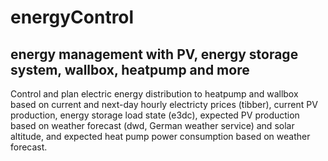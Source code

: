 # energyControl
## energy management with PV, energy storage system, wallbox, heatpump and more
Control and plan electric energy distribution to heatpump and wallbox 
based on current and next-day hourly electricty prices (tibber), 
current PV production, 
energy storage load state (e3dc),
expected PV production based on weather forecast (dwd, German weather service) and solar altitude,
and expected heat pump power consumption based on weather forecast.
